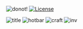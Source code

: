 
<p align="center">
  
![donot!](https://user-images.githubusercontent.com/86705400/147934794-ae4f8c18-b4c1-472c-9e1c-62b29f9af5da.png)
[![License](https://img.shields.io/badge/License-Apache_2.0-red.svg)](https://github.com/emrah4451/simple-dark/blob/main/LICENSE)

![title](https://user-images.githubusercontent.com/86705400/147935742-7945ca38-5562-480e-b6c7-495d4a10d7d2.png)
![hotbar](https://user-images.githubusercontent.com/86705400/147935824-09019297-f731-4d48-829c-85c4d0f65d6b.png)
![craft](https://user-images.githubusercontent.com/86705400/147935746-1f1434f2-2373-4c59-b00c-d5291cb9e45b.png)
![inv](https://user-images.githubusercontent.com/86705400/147935749-a6311b78-30f0-4b35-9534-6a6a7269f45c.png)
</p>
